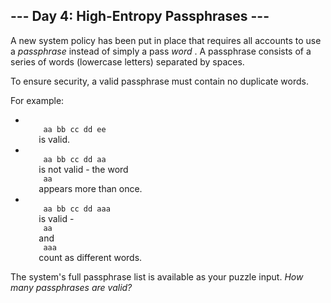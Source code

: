 <article class="day-desc">
 <h2>
  --- Day 4: High-Entropy Passphrases ---
 </h2>
 <p>
  A new system policy has been put in place that requires all accounts to use a
  <em>
   passphrase
  </em>
  instead of simply a pass
  <em>
   word
  </em>
  . A passphrase consists of a series of words (lowercase letters) separated by spaces.
 </p>
 <p>
  To ensure security, a valid passphrase must contain no duplicate words.
 </p>
 <p>
  For example:
 </p>
 <ul>
  <li>
   <code>
    aa bb cc dd ee
   </code>
   is valid.
  </li>
  <li>
   <code>
    aa bb cc dd aa
   </code>
   is not valid - the word
   <code>
    aa
   </code>
   appears more than once.
  </li>
  <li>
   <code>
    aa bb cc dd aaa
   </code>
   is valid -
   <code>
    aa
   </code>
   and
   <code>
    aaa
   </code>
   count as different words.
  </li>
 </ul>
 <p>
  The system's full passphrase list is available as your puzzle input.
  <em>
   How many passphrases are valid?
  </em>
 </p>
</article>
